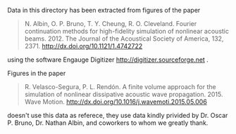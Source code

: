 Data in this directory has been extracted from figures of the paper

> N. Albin, O. P. Bruno, T. Y. Cheung, R. O. Cleveland. Fourier
> continuation methods for high-fidelity simulation of nonlinear
> acoustic beams. 2012. The Journal of the Acoustical Society of
> America, 132, 2371.
> http://dx.doi.org/10.1121/1.4742722

using the software Engauge Digitizer http://digitizer.sourceforge.net .

Figures in the paper

> R. Velasco-Segura, P. L. Rendón. A finite volume approach for the
> simulation of nonlinear dissipative acoustic wave
> propagation. 2015. Wave Motion.
> http://dx.doi.org/10.1016/j.wavemoti.2015.05.006

doesn't use this data as referece, they use data kindly privided by
Dr. Oscar P. Bruno, Dr. Nathan Albin, and coworkers to whom we greatly
thank.
